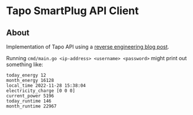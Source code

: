 # Tapo SmartPlug API Client

## About

Implementation of Tapo API using a 
[reverse engineering blog post](https://k4czp3r.xyz/reverse-engineering/tp-link/tapo/2020/10/15/reverse-engineering-tp-link-tapo.html).

Running `cmd/main.go <ip-address> <username> <password>` might print out something like:

```
today_energy 12
month_energy 16128
local_time 2022-11-28 15:38:04
electricity_charge [0 0 0]
current_power 5196
today_runtime 146
month_runtime 22967
```


